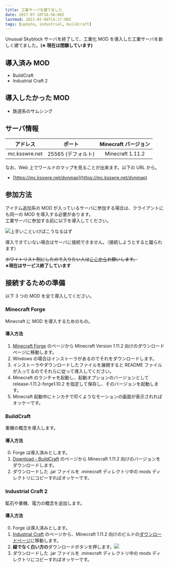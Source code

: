 ```yaml
---
title: 工業サーバを建てました
date: 2017-07-10T16:56:00Z
lastmod: 2021-02-06T14:17:00Z
tags: [update, industrial, buildcraft]
---
```


Unusual Skyblock サーバを終了して、工業化 MOD を導入した工業サーバを新しく建てました。**(※ 現在は閉鎖しています)**

## 導入済み MOD
* BuildCraft
* Industrial Craft 2

## 導入したかった MOD
* 鉄道系のサムシング

## サーバ情報

|アドレス     |ポート            |Minecraft バージョン|
|:-----------:|:----------------:|:------------------:|
|mc.ksswre.net|25565 (デフォルト)|Minecraft 1.11.2    |

なお、Web 上でワールドのマップを見ることが出来ます。以下の URL から。
* [https://mc.ksswre.net/dynmap](https://mc.ksswre.net/dynmap)

## 参加方法
アイテム追加系の MOD が入っているサーバに参加する場合は、クライアントにも同一の MOD を導入する必要があります。  
工業サーバに参加する前に以下を導入してください。

![上手いこといけばこうなるはず](https://cdn.discordapp.com/attachments/331054288069459970/333887656230649857/unknown.png)

導入できていない場合はサーバに接続できません。（接続しようとすると蹴られます）

~~ホワイトリスト制にしたので入りたい人は[ここから](https://twitter.com/intent/tweet?text=@k5342%20%E3%82%B5%E3%83%BC%E3%83%90%E3%81%84%E3%82%8C%E3%81%A6)お願いします。~~  
**※現在はサービス終了しています**

## 接続するための準備
以下 3 つの MOD を全て導入してください。

### Minecraft Forge
Minecraft に MOD を導入するためのもの。

#### 導入方法
1. [Minecraft Forge](https://files.minecraftforge.net/) のページから Minecraft Version 1.11.2 向けのダウンロードページに移動します。
2. Windows の場合はインストーラがあるのでそれをダウンロードします。
3. インストーラやダウンロードしたファイルを展開すると README ファイルが入ってるのでそれらに従って導入してください。
4. Minecraft のランチャを起動し、起動オプションのバージョンとして release-1.11.2-forge1.10.2 を指定して保存し、そのバージョンを起動します。
5. Minecraft 起動中にトンカチで叩くようなモーションの画面が表示されればオッケーです。

### BuildCraft
重機の概念を導入します。

#### 導入方法
0. Forge は導入済みとします。
1. [Download - BuildCraft](https://www.mod-buildcraft.com/pages/download.html) のページから Minecraft 1.11.2 向けのバージョンをダウンロードします。
2. ダウンロードした .jar ファイルを .minecraft ディレクトリ中の mods ディレクトリにコピーすればオッケーです。

### Industrial Craft 2
鉱石や重機、電力の概念を追加します。

#### 導入方法
0. Forge は導入済みとします。
1. [Industrial Craft](https://minecraft.curseforge.com/projects/industrial-craft) のページから、Minecraft 1.11.2 向けのビルドの[ダウンロードページ](https://minecraft.curseforge.com/projects/industrial-craft/files/2442910)に移動します。
2. **緑でなく白い方の**ダウンロードボタンを押します。![](https://cdn.discordapp.com/attachments/331054288069459970/333607783561822220/unknown.png)
3. ダウンロードした .jar ファイルを .minecraft ディレクトリ中の mods ディレクトリにコピーすればオッケーです。

